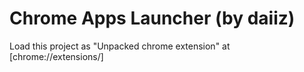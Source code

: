 # Chrome Apps Launcher (by daiiz)
Load this project as "Unpacked chrome extension" at [chrome://extensions/]